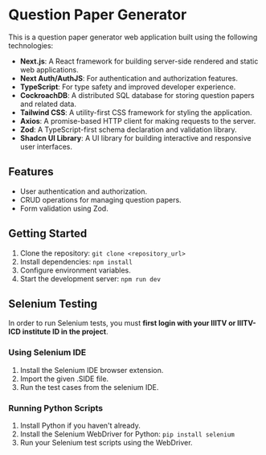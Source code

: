 # Question Paper Generator

This is a question paper generator web application built using the following technologies:

- **Next.js**: A React framework for building server-side rendered and static web applications.
- **Next Auth/AuthJS**: For authentication and authorization features.
- **TypeScript**: For type safety and improved developer experience.
- **CockroachDB**: A distributed SQL database for storing question papers and related data.
- **Tailwind CSS**: A utility-first CSS framework for styling the application.
- **Axios**: A promise-based HTTP client for making requests to the server.
- **Zod**: A TypeScript-first schema declaration and validation library.
- **Shadcn UI Library**: A UI library for building interactive and responsive user interfaces.

## Features

- User authentication and authorization.
- CRUD operations for managing question papers.
- Form validation using Zod.

## Getting Started

1. Clone the repository: `git clone <repository_url>`
2. Install dependencies: `npm install`
3. Configure environment variables.
4. Start the development server: `npm run dev`

## Selenium Testing

In order to run Selenium tests, you must **first login with your IIITV or IIITV-ICD institute ID in the project**.

### Using Selenium IDE

1. Install the Selenium IDE browser extension.
2. Import the given .SIDE file.
3. Run the test cases from the selenium IDE.

### Running Python Scripts

1. Install Python if you haven't already.
2. Install the Selenium WebDriver for Python: `pip install selenium`
3. Run your Selenium test scripts using the WebDriver.
